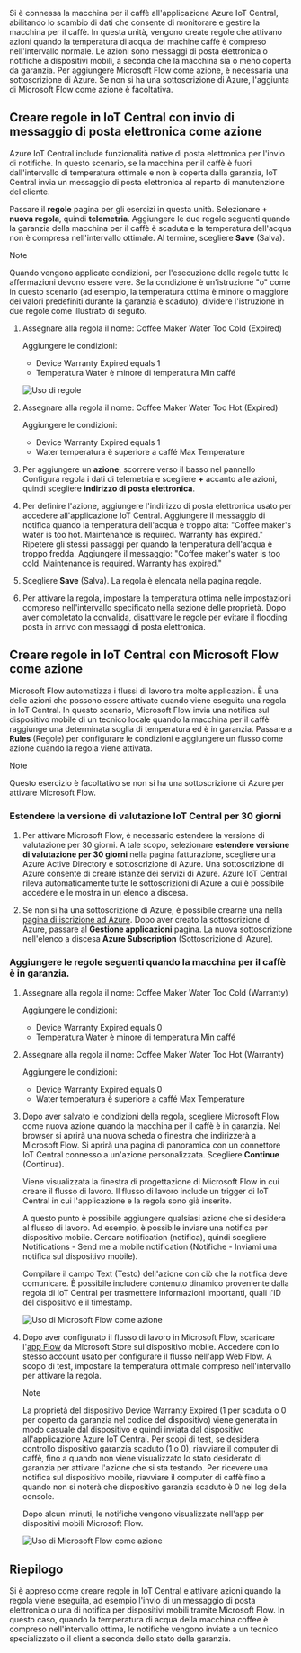 Si è connessa la macchina per il caffè all'applicazione Azure IoT Central, abilitando lo scambio di dati che consente di monitorare e gestire la macchina per il caffè. In questa unità, vengono create regole che attivano azioni quando la temperatura di acqua del machine caffè è compreso nell'intervallo normale. Le azioni sono messaggi di posta elettronica o notifiche a dispositivi mobili, a seconda che la macchina sia o meno coperta da garanzia. Per aggiungere Microsoft Flow come azione, è necessaria una sottoscrizione di Azure. Se non si ha una sottoscrizione di Azure, l'aggiunta di Microsoft Flow come azione è facoltativa.

## <a name="create-rules-in-iot-central-with-email-as-the-action"></a>Creare regole in IoT Central con invio di messaggio di posta elettronica come azione
Azure IoT Central include funzionalità native di posta elettronica per l'invio di notifiche. In questo scenario, se la macchina per il caffè è fuori dall'intervallo di temperatura ottimale e non è coperta dalla garanzia, IoT Central invia un messaggio di posta elettronica al reparto di manutenzione del cliente.

Passare il **regole** pagina per gli esercizi in questa unità. Selezionare **+ nuova regola**, quindi **telemetria**. Aggiungere le due regole seguenti quando la garanzia della macchina per il caffè è scaduta e la temperatura dell'acqua non è compresa nell'intervallo ottimale. Al termine, scegliere **Save** (Salva). 

> [!NOTE]
> Quando vengono applicate condizioni, per l'esecuzione delle regole tutte le affermazioni devono essere vere. Se la condizione è un'istruzione "o" come in questo scenario (ad esempio, la temperatura ottima è minore o maggiore dei valori predefiniti durante la garanzia è scaduto), dividere l'istruzione in due regole come illustrato di seguito.

1. Assegnare alla regola il nome: Coffee Maker Water Too Cold (Expired)

    Aggiungere le condizioni:      
    * Device Warranty Expired equals 1
    * Temperatura Water è minore di temperatura Min caffé

    ![Uso di regole](../images/5-flow-a.png)

1. Assegnare alla regola il nome: Coffee Maker Water Too Hot (Expired)

    Aggiungere le condizioni:      
    * Device Warranty Expired equals 1
    * Water temperatura è superiore a caffé Max Temperature

1. Per aggiungere un **azione**, scorrere verso il basso nel pannello Configura regola i dati di telemetria e scegliere **+** accanto alle azioni, quindi scegliere **indirizzo di posta elettronica**.

1. Per definire l'azione, aggiungere l'indirizzo di posta elettronica usato per accedere all'applicazione IoT Central. Aggiungere il messaggio di notifica quando la temperatura dell'acqua è troppo alta: "Coffee maker's water is too hot. Maintenance is required.  Warranty has expired." Ripetere gli stessi passaggi per quando la temperatura dell'acqua è troppo fredda. Aggiungere il messaggio: "Coffee maker's water is too cold. Maintenance is required.  Warranty has expired."

1. Scegliere **Save** (Salva). La regola è elencata nella pagina regole.

1. Per attivare la regola, impostare la temperatura ottima nelle impostazioni compreso nell'intervallo specificato nella sezione delle proprietà. Dopo aver completato la convalida, disattivare le regole per evitare il flooding posta in arrivo con messaggi di posta elettronica. 

## <a name="create-rules-in-iot-central-with-microsoft-flow-as-the-action"></a>Creare regole in IoT Central con Microsoft Flow come azione

Microsoft Flow automatizza i flussi di lavoro tra molte applicazioni. È una delle azioni che possono essere attivate quando viene eseguita una regola in IoT Central. In questo scenario, Microsoft Flow invia una notifica sul dispositivo mobile di un tecnico locale quando la macchina per il caffè raggiunge una determinata soglia di temperatura ed è in garanzia. Passare a **Rules** (Regole) per configurare le condizioni e aggiungere un flusso come azione quando la regola viene attivata. 
 
> [!NOTE]
> Questo esercizio è facoltativo se non si ha una sottoscrizione di Azure per attivare Microsoft Flow.


### <a name="extend-your-iot-central-trial-to-30-days"></a>Estendere la versione di valutazione IoT Central per 30 giorni

1. Per attivare Microsoft Flow, è necessario estendere la versione di valutazione per 30 giorni. A tale scopo, selezionare **estendere versione di valutazione per 30 giorni** nella pagina fatturazione, scegliere una Azure Active Directory e sottoscrizione di Azure. Una sottoscrizione di Azure consente di creare istanze dei servizi di Azure. Azure IoT Central rileva automaticamente tutte le sottoscrizioni di Azure a cui è possibile accedere e le mostra in un elenco a discesa.
    
1. Se non si ha una sottoscrizione di Azure, è possibile crearne una nella [pagina di iscrizione ad Azure](https://aka.ms/createazuresubscription). Dopo aver creato la sottoscrizione di Azure, passare al **Gestione applicazioni** pagina. La nuova sottoscrizione nell'elenco a discesa **Azure Subscription** (Sottoscrizione di Azure).
        

### <a name="add-the-following-rules-when-the-coffee-machine-is-under-warranty"></a>Aggiungere le regole seguenti quando la macchina per il caffè è in garanzia. 

1. Assegnare alla regola il nome: Coffee Maker Water Too Cold (Warranty)

    Aggiungere le condizioni:      
    * Device Warranty Expired equals 0
    * Temperatura Water è minore di temperatura Min caffé

1. Assegnare alla regola il nome: Coffee Maker Water Too Hot (Warranty)

    Aggiungere le condizioni:      
    * Device Warranty Expired equals 0
    * Water temperatura è superiore a caffé Max Temperature

1. Dopo aver salvato le condizioni della regola, scegliere Microsoft Flow come nuova azione quando la macchina per il caffè è in garanzia. Nel browser si aprirà una nuova scheda o finestra che indirizzerà a Microsoft Flow. Si aprirà una pagina di panoramica con un connettore IoT Central connesso a un'azione personalizzata. Scegliere **Continue** (Continua). 

    Viene visualizzata la finestra di progettazione di Microsoft Flow in cui creare il flusso di lavoro. Il flusso di lavoro include un trigger di IoT Central in cui l'applicazione e la regola sono già inserite.

    A questo punto è possibile aggiungere qualsiasi azione che si desidera al flusso di lavoro. Ad esempio, è possibile inviare una notifica per dispositivo mobile. Cercare notification (notifica), quindi scegliere Notifications - Send me a mobile notification (Notifiche - Inviami una notifica sul dispositivo mobile).

    Compilare il campo Text (Testo) dell'azione con ciò che la notifica deve comunicare. È possibile includere contenuto dinamico proveniente dalla regola di IoT Central per trasmettere informazioni importanti, quali l'ID del dispositivo e il timestamp.
    
    ![Uso di Microsoft Flow come azione](../images/5-flow-b.png)

1. Dopo aver configurato il flusso di lavoro in Microsoft Flow, scaricare l'[app Flow](https://www.microsoft.com/en-us/p/microsoft-flow/9nkn0p5l9n84?activetab=pivot%3aoverviewtab) da Microsoft Store sul dispositivo mobile. Accedere con lo stesso account usato per configurare il flusso nell'app Web Flow. A scopo di test, impostare la temperatura ottimale compreso nell'intervallo per attivare la regola. 

    > [!NOTE]
    > La proprietà del dispositivo Device Warranty Expired (1 per scaduta o 0 per coperto da garanzia nel codice del dispositivo) viene generata in modo casuale dal dispositivo e quindi inviata dal dispositivo all'applicazione Azure IoT Central. Per scopi di test, se desidera controllo dispositivo garanzia scaduto (1 o 0), riavviare il computer di caffè, fino a quando non viene visualizzato lo stato desiderato di garanzia per attivare l'azione che si sta testando. Per ricevere una notifica sul dispositivo mobile, riavviare il computer di caffè fino a quando non si noterà che dispositivo garanzia scaduto è 0 nel log della console. 

    Dopo alcuni minuti, le notifiche vengono visualizzate nell'app per dispositivi mobili Microsoft Flow.

    ![Uso di Microsoft Flow come azione](../images/5-flow-c.png)

## <a name="summary"></a>Riepilogo
Si è appreso come creare regole in IoT Central e attivare azioni quando la regola viene eseguita, ad esempio l'invio di un messaggio di posta elettronica o una di notifica per dispositivi mobili tramite Microsoft Flow. In questo caso, quando la temperatura di acqua della macchina coffee è compreso nell'intervallo ottima, le notifiche vengono inviate a un tecnico specializzato o il client a seconda dello stato della garanzia. 


